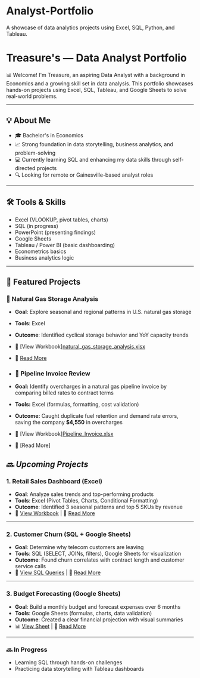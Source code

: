 # Analyst-Portfolio
A showcase of data analytics projects using Excel, SQL, Python, and Tableau.
# Treasure's — Data Analyst Portfolio

📊 Welcome! I'm Treasure, an aspiring Data Analyst with a background in Economics and a growing skill set in data analysis. This portfolio showcases hands-on projects using Excel, SQL, Tableau, and Google Sheets to solve real-world problems.

---

## 💡 About Me
- 🎓 Bachelor's in Economics
- 📈 Strong foundation in data storytelling, business analytics, and problem-solving
- 💻 Currently learning SQL and enhancing my data skills through self-directed projects
- 🔍 Looking for remote or Gainesville-based analyst roles

---

## 🛠️ Tools & Skills
- Excel (VLOOKUP, pivot tables, charts)
- SQL (in progress)
- PowerPoint (presenting findings)
- Google Sheets
- Tableau / Power BI (basic dashboarding)
- Econometrics basics
- Business analytics logic

---

## 📂 Featured Projects
### 🔋 Natural Gas Storage Analysis
- **Goal**: Explore seasonal and regional patterns in U.S. natural gas storage
- **Tools**: Excel
- **Outcome**: Identified cyclical storage behavior and YoY capacity trends
- 📎 [View Workbook][natural_gas_storage_analysis.xlsx](https://github.com/user-attachments/files/21465109/natural_gas_storage_analysis.xlsx)

- 📄 [Read More](#)

- ### 🧾 Pipeline Invoice Review  
- **Goal:** Identify overcharges in a natural gas pipeline invoice by comparing billed rates to contract terms  
- **Tools:** Excel (formulas, formatting, cost validation)  
- **Outcome:** Caught duplicate fuel retention and demand rate errors, saving the company **$4,550** in overcharges  
- 📎 [View Workbook][Pipeline_Invoice.xlsx](https://github.com/user-attachments/files/21465064/Pipeline_Invoice.xlsx)
- 📄 [Read More]

## 🔜 **_Upcoming Projects_**

### 1. **Retail Sales Dashboard (Excel)**

- **Goal**: Analyze sales trends and top-performing products
- **Tools**: Excel (Pivot Tables, Charts, Conditional Formatting)
- **Outcome**: Identified 3 seasonal patterns and top 5 SKUs by revenue
- 📎 [View Workbook](#) | 📄 [Read More](#)

---

### 2. **Customer Churn (SQL + Google Sheets)**
- **Goal**: Determine why telecom customers are leaving
- **Tools**: SQL (SELECT, JOINs, filters), Google Sheets for visualization
- **Outcome**: Found churn correlates with contract length and customer service calls
- 🧮 [View SQL Queries](#) | 📄 [Read More](#)

---

### 3. **Budget Forecasting (Google Sheets)**
- **Goal**: Build a monthly budget and forecast expenses over 6 months
- **Tools**: Google Sheets (formulas, charts, data validation)
- **Outcome**: Created a clear financial projection with visual summaries
- 📊 [View Sheet](#) | 📄 [Read More](#)


---

### 🔜 In Progress
- Learning SQL through hands-on challenges
- Practicing data storytelling with Tableau dashboards
